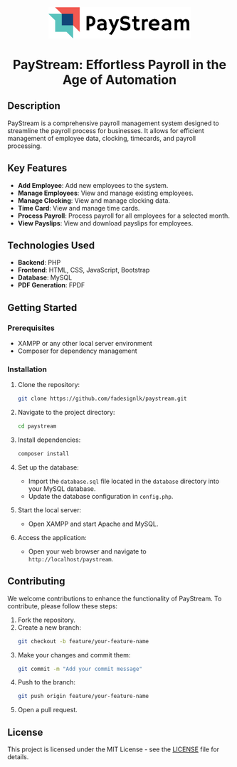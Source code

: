 <div align="center">
<img src="assets/images/logo2.png" alt="PayStream Logo" width="320"/>
<h1> PayStream: Effortless Payroll in the Age of Automation </h1>
</div>

## Description
PayStream is a comprehensive payroll management system designed to streamline the payroll process for businesses. It allows for efficient management of employee data, clocking, timecards, and payroll processing.

## Key Features
- **Add Employee**: Add new employees to the system.
- **Manage Employees**: View and manage existing employees.
- **Manage Clocking**: View and manage clocking data.
- **Time Card**: View and manage time cards.
- **Process Payroll**: Process payroll for all employees for a selected month.
- **View Payslips**: View and download payslips for employees.

## Technologies Used
- **Backend**: PHP
- **Frontend**: HTML, CSS, JavaScript, Bootstrap
- **Database**: MySQL
- **PDF Generation**: FPDF

## Getting Started
### Prerequisites
- XAMPP or any other local server environment
- Composer for dependency management

### Installation
1. Clone the repository:
    ```bash
    git clone https://github.com/fadesignlk/paystream.git
    ```
2. Navigate to the project directory:
    ```bash
    cd paystream
    ```
3. Install dependencies:
    ```bash
    composer install
    ```
4. Set up the database:
    - Import the `database.sql` file located in the `database` directory into your MySQL database.
    - Update the database configuration in `config.php`.

5. Start the local server:
    - Open XAMPP and start Apache and MySQL.

6. Access the application:
    - Open your web browser and navigate to `http://localhost/paystream`.

## Contributing
We welcome contributions to enhance the functionality of PayStream. To contribute, please follow these steps:
1. Fork the repository.
2. Create a new branch:
    ```bash
    git checkout -b feature/your-feature-name
    ```
3. Make your changes and commit them:
    ```bash
    git commit -m "Add your commit message"
    ```
4. Push to the branch:
    ```bash
    git push origin feature/your-feature-name
    ```
5. Open a pull request.

## License
This project is licensed under the MIT License - see the [LICENSE](LICENSE) file for details.